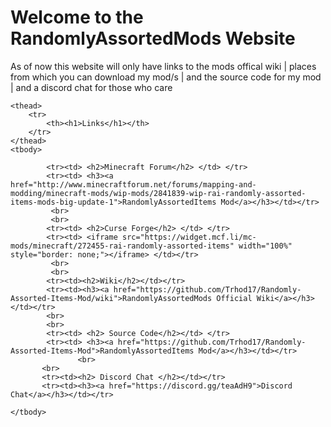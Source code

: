 <h1> Welcome to the RandomlyAssortedMods Website </h1>
<p>As of now this website will only have links to the mods offical wiki | places from which you can download my mod/s | and the source code for my mod | and a discord chat for those who care</p>




<table>
	
	<thead>
		<tr>
			<th><h1>Links</h1></th>
		</tr>
	</thead>
	<tbody>
		
		    <tr><td> <h2>Minecraft Forum</h2> </td> </tr>
			<tr><td> <h3><a href="http://www.minecraftforum.net/forums/mapping-and-modding/minecraft-mods/wip-mods/2841839-wip-rai-randomly-assorted-items-mods-big-update-1">RandomlyAssortedItems Mod</a></h3></td></tr>
             <br>
             <br>
			<tr><td> <h2>Curse Forge</h2> </td> </tr>
			<tr><td> <iframe src="https://widget.mcf.li/mc-mods/minecraft/272455-rai-randomly-assorted-items" width="100%" style="border: none;"></iframe> </td></tr>
             <br>
             <br>
			<tr><td><h2>Wiki</h2></td></tr>
			<tr><td><h3><a href="https://github.com/Trhod17/Randomly-Assorted-Items-Mod/wiki">RandomlyAssortedMods Official Wiki</a></h3></td></tr>
            <br>
            <br>
			<tr><td> <h2> Source Code</h2></td> </tr>
			<tr><td> <h3><a href="https://github.com/Trhod17/Randomly-Assorted-Items-Mod">RandomlyAssortedItems Mod</a></h3></td></tr>
                   <br>
		   <br>
		   <tr><td><h2> Discord Chat </h2></td></tr>
		   <tr><td><h3><a href="https://discord.gg/teaAdH9">Discord Chat</a></h3></td></tr>
		
	</tbody>
</table>
	



